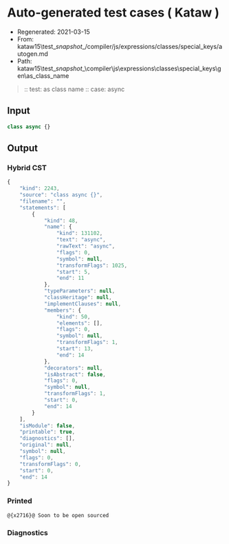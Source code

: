 # Auto-generated test cases ( Kataw )
- Regenerated: 2021-03-15
- From: kataw15\test\__snapshot__/compiler/js/expressions/classes/special_keys/autogen.md
- Path: kataw15\test\__snapshot__\compiler\js\expressions\classes\special_keys\gen\as_class_name
> :: test: as class name
> :: case: async
## Input

`````js
class async {}
`````

## Output

### Hybrid CST

```javascript
{
    "kind": 2243,
    "source": "class async {}",
    "filename": "",
    "statements": [
        {
            "kind": 48,
            "name": {
                "kind": 131102,
                "text": "async",
                "rawText": "async",
                "flags": 0,
                "symbol": null,
                "transformFlags": 1025,
                "start": 5,
                "end": 11
            },
            "typeParameters": null,
            "classHeritage": null,
            "implementClauses": null,
            "members": {
                "kind": 50,
                "elements": [],
                "flags": 0,
                "symbol": null,
                "transformFlags": 1,
                "start": 13,
                "end": 14
            },
            "decorators": null,
            "isAbstract": false,
            "flags": 0,
            "symbol": null,
            "transformFlags": 1,
            "start": 0,
            "end": 14
        }
    ],
    "isModule": false,
    "printable": true,
    "diagnostics": [],
    "original": null,
    "symbol": null,
    "flags": 0,
    "transformFlags": 0,
    "start": 0,
    "end": 14
}
```

### Printed

```javascript
@{x2716}@ Soon to be open sourced
```

### Diagnostics

```javascript

```

